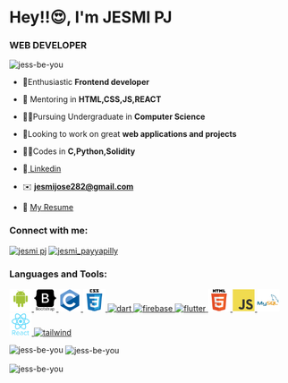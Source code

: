 <h1 align="left">Hey!!😍, I'm JESMI PJ</h1>
<h3 align="left">WEB DEVELOPER</h3>

<p align="left"> <img src="https://komarev.com/ghpvc/?username=jess-be-you&label=Profile%20views&color=0e75b6&style=flat" alt="jess-be-you" /> </p>

- 💪Enthusiastic **Frontend developer**

- 🌱 Mentoring in **HTML,CSS,JS,REACT**

- 👩‍🎓Pursuing Undergraduate in **Computer Science**

- 🤝Looking to work on great **web applications and projects**

- 👩‍💻Codes in **C,Python,Solidity**

- 🔗[ Linkedin ](linkedin.com/in/jesmi-p-j-740925236)

- ✉️ **jesmijose282@gmail.com**

- 📄  [My Resume](https://drive.google.com/file/d/1IDrf3PMGH_DNMdO3nbp9zPqDU5MAVhWI/view?usp=drivesdk)

<h3 align="left">Connect with me:</h3>
<p align="left">
<a href="https://linkedin.com/in/jesmi pj" target="blank"><img align="center" src="https://raw.githubusercontent.com/rahuldkjain/github-profile-readme-generator/master/src/images/icons/Social/linked-in-alt.svg" alt="jesmi pj" height="30" width="40" /></a>
<a href="https://instagram.com/jesmi_payyapilly" target="blank"><img align="center" src="https://raw.githubusercontent.com/rahuldkjain/github-profile-readme-generator/master/src/images/icons/Social/instagram.svg" alt="jesmi_payyapilly" height="30" width="40" /></a>
</p>

<h3 align="left">Languages and Tools:</h3>
<p align="left"> <a href="https://developer.android.com" target="_blank" rel="noreferrer"> <img src="https://raw.githubusercontent.com/devicons/devicon/master/icons/android/android-original-wordmark.svg" alt="android" width="40" height="40"/> </a> <a href="https://getbootstrap.com" target="_blank" rel="noreferrer"> <img src="https://raw.githubusercontent.com/devicons/devicon/master/icons/bootstrap/bootstrap-plain-wordmark.svg" alt="bootstrap" width="40" height="40"/> </a> <a href="https://www.cprogramming.com/" target="_blank" rel="noreferrer"> <img src="https://raw.githubusercontent.com/devicons/devicon/master/icons/c/c-original.svg" alt="c" width="40" height="40"/> </a> <a href="https://www.w3schools.com/css/" target="_blank" rel="noreferrer"> <img src="https://raw.githubusercontent.com/devicons/devicon/master/icons/css3/css3-original-wordmark.svg" alt="css3" width="40" height="40"/> </a> <a href="https://dart.dev" target="_blank" rel="noreferrer"> <img src="https://www.vectorlogo.zone/logos/dartlang/dartlang-icon.svg" alt="dart" width="40" height="40"/> </a> <a href="https://firebase.google.com/" target="_blank" rel="noreferrer"> <img src="https://www.vectorlogo.zone/logos/firebase/firebase-icon.svg" alt="firebase" width="40" height="40"/> </a> <a href="https://flutter.dev" target="_blank" rel="noreferrer"> <img src="https://www.vectorlogo.zone/logos/flutterio/flutterio-icon.svg" alt="flutter" width="40" height="40"/> </a> <a href="https://www.w3.org/html/" target="_blank" rel="noreferrer"> <img src="https://raw.githubusercontent.com/devicons/devicon/master/icons/html5/html5-original-wordmark.svg" alt="html5" width="40" height="40"/> </a> <a href="https://developer.mozilla.org/en-US/docs/Web/JavaScript" target="_blank" rel="noreferrer"> <img src="https://raw.githubusercontent.com/devicons/devicon/master/icons/javascript/javascript-original.svg" alt="javascript" width="40" height="40"/> </a> <a href="https://www.mysql.com/" target="_blank" rel="noreferrer"> <img src="https://raw.githubusercontent.com/devicons/devicon/master/icons/mysql/mysql-original-wordmark.svg" alt="mysql" width="40" height="40"/> </a> <a href="https://reactjs.org/" target="_blank" rel="noreferrer"> <img src="https://raw.githubusercontent.com/devicons/devicon/master/icons/react/react-original-wordmark.svg" alt="react" width="40" height="40"/> </a> <a href="https://tailwindcss.com/" target="_blank" rel="noreferrer"> <img src="https://www.vectorlogo.zone/logos/tailwindcss/tailwindcss-icon.svg" alt="tailwind" width="40" height="40"/> </a> </p>

<p><img align="left" src="https://github-readme-stats.vercel.app/api/top-langs?username=jess-be-you&show_icons=true&locale=en&layout=compact" alt="jess-be-you" /></p>

<p>&nbsp;<img align="center" src="https://github-readme-stats.vercel.app/api?username=jess-be-you&show_icons=true&locale=en" alt="jess-be-you" /></p>

<p><img align="center" src="https://github-readme-streak-stats.herokuapp.com/?user=jess-be-you&" alt="jess-be-you" /></p>

